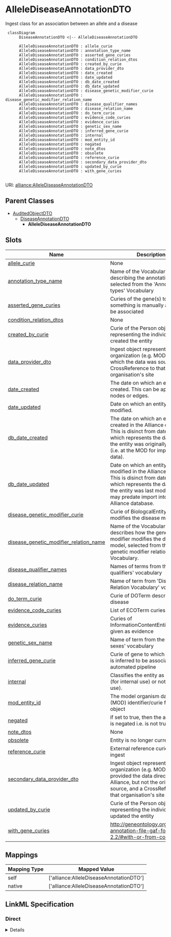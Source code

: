 # AlleleDiseaseAnnotationDTO

Ingest class for an association between an allele and a disease


```mermaid
 classDiagram
      DiseaseAnnotationDTO <|-- AlleleDiseaseAnnotationDTO
      
      AlleleDiseaseAnnotationDTO : allele_curie
      AlleleDiseaseAnnotationDTO : annotation_type_name
      AlleleDiseaseAnnotationDTO : asserted_gene_curies
      AlleleDiseaseAnnotationDTO : condition_relation_dtos
      AlleleDiseaseAnnotationDTO : created_by_curie
      AlleleDiseaseAnnotationDTO : data_provider_dto
      AlleleDiseaseAnnotationDTO : date_created
      AlleleDiseaseAnnotationDTO : date_updated
      AlleleDiseaseAnnotationDTO : db_date_created
      AlleleDiseaseAnnotationDTO : db_date_updated
      AlleleDiseaseAnnotationDTO : disease_genetic_modifier_curie
      AlleleDiseaseAnnotationDTO : disease_genetic_modifier_relation_name
      AlleleDiseaseAnnotationDTO : disease_qualifier_names
      AlleleDiseaseAnnotationDTO : disease_relation_name
      AlleleDiseaseAnnotationDTO : do_term_curie
      AlleleDiseaseAnnotationDTO : evidence_code_curies
      AlleleDiseaseAnnotationDTO : evidence_curies
      AlleleDiseaseAnnotationDTO : genetic_sex_name
      AlleleDiseaseAnnotationDTO : inferred_gene_curie
      AlleleDiseaseAnnotationDTO : internal
      AlleleDiseaseAnnotationDTO : mod_entity_id
      AlleleDiseaseAnnotationDTO : negated
      AlleleDiseaseAnnotationDTO : note_dtos
      AlleleDiseaseAnnotationDTO : obsolete
      AlleleDiseaseAnnotationDTO : reference_curie
      AlleleDiseaseAnnotationDTO : secondary_data_provider_dto
      AlleleDiseaseAnnotationDTO : updated_by_curie
      AlleleDiseaseAnnotationDTO : with_gene_curies
      

```



URI: [alliance:AlleleDiseaseAnnotationDTO](http://alliancegenome.org/AlleleDiseaseAnnotationDTO)


## Parent Classes

* [AuditedObjectDTO](AuditedObjectDTO.md)
    * [DiseaseAnnotationDTO](DiseaseAnnotationDTO.md)
        * **AlleleDiseaseAnnotationDTO**




<!-- no inheritance hierarchy -->


## Slots

| Name | Description  |
| ---  | ---  |
| [allele_curie](allele_curie.md) | None |
| [annotation_type_name](annotation_type_name.md) | Name of the VocabularyTerm describing the annotation type selected from the 'Annotation types' Vocabulary |
| [asserted_gene_curies](asserted_gene_curies.md) | Curies of the gene(s) to which something is manually asserted to be associated |
| [condition_relation_dtos](condition_relation_dtos.md) | None |
| [created_by_curie](created_by_curie.md) | Curie of the Person object representing the individual that created the entity |
| [data_provider_dto](data_provider_dto.md) | Ingest object representing the organization (e.g. MOD) from which the data was sourced and a CrossReference to that organisation's site |
| [date_created](date_created.md) | The date on which an entity was created. This can be applied to nodes or edges. |
| [date_updated](date_updated.md) | Date on which an entity was last modified. |
| [db_date_created](db_date_created.md) | The date on which an entity was created in the Alliance database.  This is disinct from date_created, which represents the date when the entity was originally created (i.e. at the MOD for imported data). |
| [db_date_updated](db_date_updated.md) | Date on which an entity was last modified in the Alliance database.  This is disinct from date_updated, which represents the date when the entity was last modified and may predate import into the Alliance database. |
| [disease_genetic_modifier_curie](disease_genetic_modifier_curie.md) | Curie of BiologcalEntity that modifies the disease model |
| [disease_genetic_modifier_relation_name](disease_genetic_modifier_relation_name.md) | Name of the VocabularyTerm that describes how the genetic modifier modifies the disease model, selected from the 'Disease genetic modifier relations' Vocabulary. |
| [disease_qualifier_names](disease_qualifier_names.md) | Names of terms from the 'Disease qualifiers' vocabulary |
| [disease_relation_name](disease_relation_name.md) | Name of term from 'Disease Relation Vocabulary' vocabulary |
| [do_term_curie](do_term_curie.md) | Curie of DOTerm describing the disease |
| [evidence_code_curies](evidence_code_curies.md) | List of ECOTerm curies |
| [evidence_curies](evidence_curies.md) | Curies of InformationContentEntity objects given as evidence |
| [genetic_sex_name](genetic_sex_name.md) | Name of term from the 'Genetic sexes' vocabulary |
| [inferred_gene_curie](inferred_gene_curie.md) | Curie of gene to which something is inferred to be associated via an automated pipeline |
| [internal](internal.md) | Classifies the entity as private (for internal use) or not (for public use). |
| [mod_entity_id](mod_entity_id.md) | The model organism database (MOD) identifier/curie for the object |
| [negated](negated.md) | if set to true, then the association is negated i.e. is not true |
| [note_dtos](note_dtos.md) | None |
| [obsolete](obsolete.md) | Entity is no longer current. |
| [reference_curie](reference_curie.md) | External reference curie used for ingest |
| [secondary_data_provider_dto](secondary_data_provider_dto.md) | Ingest object representing organization (e.g. MOD) that provided the data directly to the Alliance, but not the original source, and a CrossReference to that organisation's site |
| [updated_by_curie](updated_by_curie.md) | Curie of the Person object representing the individual that updated the entity |
| [with_gene_curies](with_gene_curies.md) | http://geneontology.org/docs/go-annotation-file-gaf-format-2.2/#with-or-from-column-8 |


## Mappings

| Mapping Type | Mapped Value |
| ---  | ---  |
| self | ['alliance:AlleleDiseaseAnnotationDTO'] |
| native | ['alliance:AlleleDiseaseAnnotationDTO'] |




## LinkML Specification

<!-- TODO: investigate https://stackoverflow.com/questions/37606292/how-to-create-tabbed-code-blocks-in-mkdocs-or-sphinx -->

### Direct

<details>
```yaml
name: AlleleDiseaseAnnotationDTO
description: Ingest class for an association between an allele and a disease
from_schema: https://github.com/alliance-genome/agr_persistent_schema/phenotypeAndDiseaseAnnotation.yaml
is_a: DiseaseAnnotationDTO
slots:
- allele_curie
- inferred_gene_curie
- asserted_gene_curies

```
</details>

### Induced

<details>
```yaml
name: AlleleDiseaseAnnotationDTO
description: Ingest class for an association between an allele and a disease
from_schema: https://github.com/alliance-genome/agr_persistent_schema/phenotypeAndDiseaseAnnotation.yaml
is_a: DiseaseAnnotationDTO
attributes:
  allele_curie:
    name: allele_curie
    from_schema: https://github.com/alliance-genome/agr_curation_schema/src/schema/alleleDTO
    alias: allele_curie
    owner: AlleleDiseaseAnnotationDTO
    domain_of:
    - AlleleDiseaseAnnotationDTO
    - AlleleCellLineAssociationDTO
    - AlleleGenerationMethodAssociationDTO
    - AlleleGenomicEntityAssociationDTO
    - AlleleImageAssociationDTO
    - AlleleOriginAssociationDTO
    - AffectedGenomicModelComponentDTO
    range: string
    required: true
  inferred_gene_curie:
    name: inferred_gene_curie
    description: Curie of gene to which something is inferred to be associated via
      an automated pipeline
    from_schema: https://github.com/alliance-genome/agr_persistent_schema/phenotypeAndDiseaseAnnotation.yaml
    alias: inferred_gene_curie
    owner: AlleleDiseaseAnnotationDTO
    domain_of:
    - AlleleDiseaseAnnotationDTO
    - AGMDiseaseAnnotationDTO
    range: string
  asserted_gene_curies:
    name: asserted_gene_curies
    description: Curies of the gene(s) to which something is manually asserted to
      be associated
    from_schema: https://github.com/alliance-genome/agr_persistent_schema/phenotypeAndDiseaseAnnotation.yaml
    multivalued: true
    alias: asserted_gene_curies
    owner: AlleleDiseaseAnnotationDTO
    domain_of:
    - AlleleDiseaseAnnotationDTO
    - AGMDiseaseAnnotationDTO
    range: string
  disease_relation_name:
    name: disease_relation_name
    description: Name of term from 'Disease Relation Vocabulary' vocabulary
    from_schema: https://github.com/alliance-genome/agr_persistent_schema/phenotypeAndDiseaseAnnotation.yaml
    domain: DiseaseAnnotationDTO
    alias: disease_relation_name
    owner: AlleleDiseaseAnnotationDTO
    domain_of:
    - DiseaseAnnotationDTO
    range: string
    required: true
  do_term_curie:
    name: do_term_curie
    description: Curie of DOTerm describing the disease
    from_schema: https://github.com/alliance-genome/agr_persistent_schema/phenotypeAndDiseaseAnnotation.yaml
    domain: DiseaseAnnotationDTO
    alias: do_term_curie
    owner: AlleleDiseaseAnnotationDTO
    domain_of:
    - DiseaseAnnotationDTO
    range: string
    required: true
  mod_entity_id:
    name: mod_entity_id
    description: The model organism database (MOD) identifier/curie for the object
    from_schema: https://github.com/alliance-genome/agr_curation_schema/core.yaml
    alias: mod_entity_id
    owner: AlleleDiseaseAnnotationDTO
    domain_of:
    - DiseaseAnnotation
    - DiseaseAnnotationDTO
    - Person
    range: string
  negated:
    name: negated
    description: if set to true, then the association is negated i.e. is not true
    from_schema: https://github.com/alliance-genome/agr_curation_schema/core.yaml
    alias: negated
    owner: AlleleDiseaseAnnotationDTO
    domain_of:
    - DiseaseAnnotation
    - DiseaseAnnotationDTO
    - ExpressionAnnotation
    range: boolean
  evidence_curies:
    name: evidence_curies
    description: Curies of InformationContentEntity objects given as evidence
    from_schema: https://github.com/alliance-genome/agr_curation_schema/src/schema/reference
    multivalued: true
    alias: evidence_curies
    owner: AlleleDiseaseAnnotationDTO
    domain_of:
    - DiseaseAnnotationDTO
    - AlleleCellLineAssociationDTO
    - AlleleGenerationMethodAssociationDTO
    - AlleleGenomicEntityAssociationDTO
    - AlleleImageAssociationDTO
    - AlleleOriginAssociationDTO
    - NoteDTO
    - SlotAnnotationDTO
    - GenomicLocationAssociationDTO
    range: string
  evidence_code_curies:
    name: evidence_code_curies
    description: List of ECOTerm curies
    from_schema: https://github.com/alliance-genome/agr_curation_schema/ontologyTerm.yaml
    multivalued: true
    alias: evidence_code_curies
    owner: AlleleDiseaseAnnotationDTO
    domain_of:
    - DiseaseAnnotationDTO
    range: string
  reference_curie:
    name: reference_curie
    description: External reference curie used for ingest
    from_schema: https://github.com/alliance-genome/agr_curation_schema/src/schema/reference
    alias: reference_curie
    owner: AlleleDiseaseAnnotationDTO
    domain_of:
    - DiseaseAnnotationDTO
    - ConditionRelationDTO
    range: string
  annotation_type_name:
    name: annotation_type_name
    description: Name of the VocabularyTerm describing the annotation type selected
      from the 'Annotation types' Vocabulary
    from_schema: https://github.com/alliance-genome/agr_persistent_schema/phenotypeAndDiseaseAnnotation.yaml
    domain: DiseaseAnnotationDTO
    alias: annotation_type_name
    owner: AlleleDiseaseAnnotationDTO
    domain_of:
    - DiseaseAnnotationDTO
    range: string
  with_gene_curies:
    name: with_gene_curies
    description: http://geneontology.org/docs/go-annotation-file-gaf-format-2.2/#with-or-from-column-8
    from_schema: https://github.com/alliance-genome/agr_persistent_schema/phenotypeAndDiseaseAnnotation.yaml
    multivalued: true
    alias: with_gene_curies
    owner: AlleleDiseaseAnnotationDTO
    domain_of:
    - DiseaseAnnotationDTO
    range: string
  disease_qualifier_names:
    name: disease_qualifier_names
    description: Names of terms from the 'Disease qualifiers' vocabulary
    from_schema: https://github.com/alliance-genome/agr_persistent_schema/phenotypeAndDiseaseAnnotation.yaml
    domain: DiseaseAnnotationDTO
    multivalued: true
    alias: disease_qualifier_names
    owner: AlleleDiseaseAnnotationDTO
    domain_of:
    - DiseaseAnnotationDTO
    range: string
  condition_relation_dtos:
    name: condition_relation_dtos
    from_schema: https://github.com/alliance-genome/agr_persistent_schema/phenotypeAndDiseaseAnnotation.yaml
    multivalued: true
    alias: condition_relation_dtos
    owner: AlleleDiseaseAnnotationDTO
    domain_of:
    - DiseaseAnnotationDTO
    range: ConditionRelationDTO
    inlined: true
    inlined_as_list: true
  genetic_sex_name:
    name: genetic_sex_name
    description: Name of term from the 'Genetic sexes' vocabulary
    from_schema: https://github.com/alliance-genome/agr_persistent_schema/phenotypeAndDiseaseAnnotation.yaml
    domain: DiseaseAnnotationDTO
    alias: genetic_sex_name
    owner: AlleleDiseaseAnnotationDTO
    domain_of:
    - DiseaseAnnotationDTO
    range: string
  note_dtos:
    name: note_dtos
    from_schema: https://github.com/alliance-genome/agr_curation_schema/core.yaml
    multivalued: true
    alias: note_dtos
    owner: AlleleDiseaseAnnotationDTO
    domain_of:
    - DiseaseAnnotationDTO
    range: NoteDTO
    inlined: true
    inlined_as_list: true
  data_provider_dto:
    name: data_provider_dto
    description: Ingest object representing the organization (e.g. MOD) from which
      the data was sourced and a CrossReference to that organisation's site
    from_schema: https://github.com/alliance-genome/agr_curation_schema/core.yaml
    multivalued: false
    alias: data_provider_dto
    owner: AlleleDiseaseAnnotationDTO
    domain_of:
    - DiseaseAnnotationDTO
    - AffectedGenomicModelDTO
    range: DataProviderDTO
    required: true
    inlined: true
  secondary_data_provider_dto:
    name: secondary_data_provider_dto
    description: Ingest object representing organization (e.g. MOD) that provided
      the data directly to the Alliance, but not the original source, and a CrossReference
      to that organisation's site
    from_schema: https://github.com/alliance-genome/agr_curation_schema/core.yaml
    multivalued: false
    alias: secondary_data_provider_dto
    owner: AlleleDiseaseAnnotationDTO
    domain_of:
    - DiseaseAnnotationDTO
    range: DataProviderDTO
    inlined: true
  disease_genetic_modifier_curie:
    name: disease_genetic_modifier_curie
    description: Curie of BiologcalEntity that modifies the disease model
    from_schema: https://github.com/alliance-genome/agr_persistent_schema/phenotypeAndDiseaseAnnotation.yaml
    domain: DiseaseAnnotationDTO
    alias: disease_genetic_modifier_curie
    owner: AlleleDiseaseAnnotationDTO
    domain_of:
    - DiseaseAnnotationDTO
    range: string
  disease_genetic_modifier_relation_name:
    name: disease_genetic_modifier_relation_name
    description: Name of the VocabularyTerm that describes how the genetic modifier
      modifies the disease model, selected from the 'Disease genetic modifier relations'
      Vocabulary.
    from_schema: https://github.com/alliance-genome/agr_persistent_schema/phenotypeAndDiseaseAnnotation.yaml
    domain: DiseaseAnnotationDTO
    alias: disease_genetic_modifier_relation_name
    owner: AlleleDiseaseAnnotationDTO
    domain_of:
    - DiseaseAnnotationDTO
    range: string
  created_by_curie:
    name: created_by_curie
    description: Curie of the Person object representing the individual that created
      the entity
    from_schema: https://github.com/alliance-genome/agr_curation_schema/core.yaml
    domain: AuditedObjectDTO
    alias: created_by_curie
    owner: AlleleDiseaseAnnotationDTO
    domain_of:
    - AuditedObjectDTO
    range: string
  date_created:
    name: date_created
    description: The date on which an entity was created. This can be applied to nodes
      or edges.
    from_schema: https://github.com/alliance-genome/agr_curation_schema/core.yaml
    aliases:
    - creation_date
    exact_mappings:
    - dct:createdOn
    - WIKIDATA_PROPERTY:P577
    alias: date_created
    owner: AlleleDiseaseAnnotationDTO
    domain_of:
    - AuditedObject
    - AuditedObjectDTO
    range: datetime
  updated_by_curie:
    name: updated_by_curie
    description: Curie of the Person object representing the individual that updated
      the entity
    from_schema: https://github.com/alliance-genome/agr_curation_schema/core.yaml
    domain: AuditedObjectDTO
    alias: updated_by_curie
    owner: AlleleDiseaseAnnotationDTO
    domain_of:
    - AuditedObjectDTO
    range: string
  date_updated:
    name: date_updated
    description: Date on which an entity was last modified.
    from_schema: https://github.com/alliance-genome/agr_curation_schema/core.yaml
    aliases:
    - date_last_modified
    alias: date_updated
    owner: AlleleDiseaseAnnotationDTO
    domain_of:
    - AuditedObject
    - AuditedObjectDTO
    range: datetime
  db_date_created:
    name: db_date_created
    description: The date on which an entity was created in the Alliance database.  This
      is disinct from date_created, which represents the date when the entity was
      originally created (i.e. at the MOD for imported data).
    from_schema: https://github.com/alliance-genome/agr_curation_schema/core.yaml
    alias: db_date_created
    owner: AlleleDiseaseAnnotationDTO
    domain_of:
    - AuditedObject
    - AuditedObjectDTO
    range: datetime
  db_date_updated:
    name: db_date_updated
    description: Date on which an entity was last modified in the Alliance database.  This
      is disinct from date_updated, which represents the date when the entity was
      last modified and may predate import into the Alliance database.
    from_schema: https://github.com/alliance-genome/agr_curation_schema/core.yaml
    alias: db_date_updated
    owner: AlleleDiseaseAnnotationDTO
    domain_of:
    - AuditedObject
    - AuditedObjectDTO
    range: datetime
  internal:
    name: internal
    description: Classifies the entity as private (for internal use) or not (for public
      use).
    notes:
    - Default value is true.
    from_schema: https://github.com/alliance-genome/agr_curation_schema/core.yaml
    alias: internal
    owner: AlleleDiseaseAnnotationDTO
    domain_of:
    - AuditedObject
    - AuditedObjectDTO
    range: boolean
    required: true
  obsolete:
    name: obsolete
    description: Entity is no longer current.
    notes:
    - Obsolete entities are preserved in the database for posterity but should not
      be publicly displayed.
    from_schema: https://github.com/alliance-genome/agr_curation_schema/core.yaml
    alias: obsolete
    owner: AlleleDiseaseAnnotationDTO
    domain_of:
    - AuditedObject
    - AuditedObjectDTO
    range: boolean

```
</details>